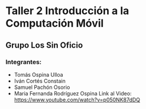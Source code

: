 # Taller 2 Introducción a la Computación Móvil
## Grupo Los Sin Oficio
### Integrantes:
- Tomás Ospina Ulloa
- Iván Cortés Constain
- Samuel Pachón Osorio
- Maria Fernanda Rodríguez Ospina
Link al Video: https://www.youtube.com/watch?v=p050NK87dDQ

